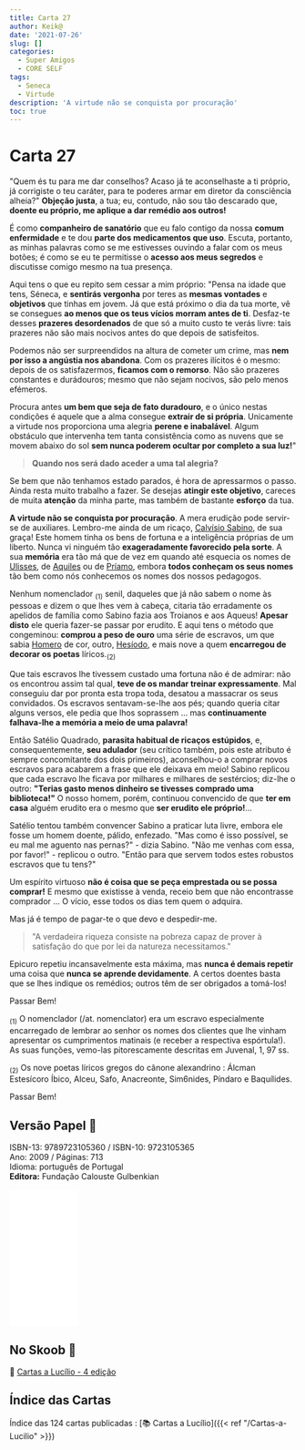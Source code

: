 ```yaml
---
title: Carta 27
author: Keik@
date: '2021-07-26'
slug: []
categories:
  - Super Amigos
  - CORE SELF
tags:
  - Seneca
  - Virtude
description: 'A virtude não se conquista por procuração'
toc: true
---
```


# Carta 27

"Quem és tu para me dar conselhos? Acaso já te aconselhaste a ti próprio, já corrigiste o teu caráter, para te poderes armar em diretor da consciência alheia?" **Objeção justa**, a tua; eu, contudo, não sou tão descarado que, **doente eu próprio, me aplique a dar remédio aos outros!** 

É como **companheiro de sanatório** que eu falo contigo da nossa **comum enfermidade** e te dou **parte dos medicamentos que uso**. Escuta, portanto, as minhas palavras como se me estivesses ouvindo a falar com os meus botões; é como se eu te permitisse o **acesso aos meus segredos** e discutisse comigo mesmo na tua presença. 

Aqui tens o que eu repito sem cessar a mim próprio: "Pensa na idade que tens, Séneca, e **sentirás vergonha** por teres as **mesmas vontades** e **objetivos** que tinhas em jovem. Já que está próximo o dia da tua morte, vê se consegues **ao menos que os teus vícios morram antes de ti**. Desfaz-te desses **prazeres desordenados** de que só a muito custo te verás livre: tais prazeres não são mais nocivos antes do que depois de satisfeitos. 

Podemos não ser surpreendidos na altura de cometer um crime, mas **nem por isso a angústia nos abandona**. Com os prazeres ilícitos é o mesmo: depois de os satisfazermos, **ficamos com o remorso**. Não são prazeres constantes e durádouros; mesmo que não sejam nocivos, são pelo menos efémeros. 

Procura antes **um bem que seja de fato duradouro**, e o único nestas condições é aquele que a alma consegue **extrair de si própria**. Unicamente a virtude nos proporciona uma alegria **perene e inabalável**. Algum obstáculo que intervenha tem tanta consistência como as nuvens que se movem abaixo do sol **sem nunca poderem ocultar por completo a sua luz!**"

> **Quando nos será dado aceder a uma tal alegria?**

Se bem que não tenhamos estado parados, é hora de apressarmos o passo. Ainda resta muito trabalho a fazer. Se desejas **atingir este objetivo**, careces de muita **atenção** da minha parte, mas também de bastante **esforço** da tua. 

**A virtude não se conquista por procuração**. A mera erudição pode servir-se de auxiliares. Lembro-me ainda de um ricaço, [Calvísio Sabino](https://pt.wikipedia.org/wiki/Caio_Calv%C3%ADsio_Sabino_(c%C3%B4nsul_em_39_a.C.)), de sua graça! Este homem tinha os bens de fortuna e a inteligência próprias de um liberto. Nunca vi ninguém tão **exageradamente favorecido pela sorte**. A sua **memória** era tão má que de vez em quando até esquecia os nomes de [Ulisses](https://pt.wikipedia.org/wiki/Odisseu), de [Aquiles](https://pt.wikipedia.org/wiki/Aquiles) ou de [Príamo](https://pt.wikipedia.org/wiki/Pr%C3%ADamo), embora **todos conheçam os seus nomes** tão bem como nós conhecemos os nomes dos nossos pedagogos.

Nenhum  nomenclador <sub>(1)</sub> senil, daqueles que já não sabem o nome às pessoas e dizem o que lhes vem à cabeça, citaria tão erradamente os apelidos de família como Sabino fazia aos Troianos e aos Aqueus! **Apesar disto** ele queria fazer-se passar por erudito. E aqui tens o método que congeminou: **comprou a peso de ouro** uma série de escravos, um que sabia [Homero](https://pt.wikipedia.org/wiki/Homero) de cor, outro, [Hesíodo](https://pt.wikipedia.org/wiki/Hes%C3%ADodo), e mais nove a
quem **encarregou de decorar os poetas** líricos.<sub>(2)</sub> 

Que tais escravos lhe tivessem custado uma fortuna não é de admirar: não os encontrou assim tal qual, **teve de os mandar treinar expressamente**. Mal conseguiu dar por pronta esta tropa toda, desatou a massacrar os seus convidados. Os escravos sentavam-se-lhe aos pés; quando queria citar alguns versos, ele pedia que lhos soprassem ... mas **continuamente falhava-lhe a memória a meio de uma palavra!**

Então Satélio Quadrado, **parasita habitual de ricaços estúpidos**, e, consequentemente, **seu adulador** (seu crítico também, pois este atributo é sempre concomitante dos dois primeiros), aconselhou-o a comprar novos escravos para acabarem a frase que ele deixava em meio! Sabino replicou que cada escravo lhe ficava por milhares e milhares de sestércios; diz-lhe o outro: **"Terias gasto menos dinheiro se tivesses comprado uma biblioteca!"** O nosso homem, porém, continuou convencido de que **ter em casa** alguém erudito era o mesmo que **ser erudito ele próprio!**...

Satélio tentou também convencer Sabino a praticar luta livre, embora ele fosse um homem doente, pálido, enfezado. "Mas como é isso possível, se eu mal me aguento nas pernas?" -
dizia Sabino. "Não me venhas com essa, por favor!" - replicou o outro. "Então para que servem todos estes robustos escravos que tu tens?"

Um espírito virtuoso **não é coisa que se peça emprestada ou se possa comprar!** E mesmo que existisse à venda, receio bem que não encontrasse comprador ... O vício, esse todos os dias tem quem o adquira.

Mas já é tempo de pagar-te o que devo e despedir-me.
>  "A verdadeira riqueza consiste na pobreza capaz de prover à satisfação do que por lei da natureza necessitamos."

 Epicuro repetiu incansavelmente esta máxima, mas **nunca é demais repetir** uma coisa que **nunca se aprende devidamente**. A certos doentes basta que se lhes indique
os remédios; outros têm de ser obrigados a tomá-los!

Passar Bem!

<sub>(1)</sub> O nomenclador (/at. nomenclator) era um escravo especialmente encarregado de lembrar ao senhor os nomes dos clientes que lhe vinham apresentar os cumprimentos matinais (e receber a respectiva espórtula!). As suas funções,
vemo-las pitorescamente descritas em Juvenal, 1, 97 ss.

<sub>(2)</sub> Os nove poetas líricos gregos do cânone alexandrino : Álcman Estesícoro Íbico, Alceu, Safo, Anacreonte, Sim6nides, Píndaro e Baquílides.

Passar Bem!

## Versão Papel :book:

ISBN-13: 9789723105360 / ISBN-10: 9723105365  
Ano: 2009 / Páginas: 713  
Idioma: português de Portugal   
**Editora:** Fundação Calouste Gulbenkian

<iframe style="width:120px;height:240px;" marginwidth="0" marginheight="0" scrolling="no" frameborder="0" src="//ws-na.amazon-adsystem.com/widgets/q?ServiceVersion=20070822&OneJS=1&Operation=GetAdHtml&MarketPlace=BR&source=ac&ref=tf_til&ad_type=product_link&tracking_id=mundodekeika-20&marketplace=amazon&amp;region=BR&placement=9723105365&asins=9723105365&linkId=fb8dc16224bc0c2b7943ec769c5b5905&show_border=true&link_opens_in_new_window=true&price_color=333333&title_color=0066c0&bg_color=ffffff">
    </iframe>


## No Skoob :eagle:

:book: [Cartas a Lucílio - 4 edição](https://www.skoob.com.br/cartas-a-lucilio-37684ed41245.html)


## Índice das Cartas

Índice das 124 cartas publicadas : [📚 Cartas a Lucílio]({{< ref "/Cartas-a-Lucilio" >}})

